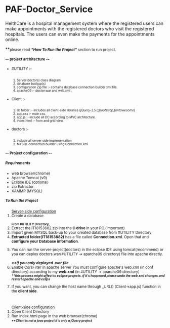 # PAF-Doctor_Service
HelthCare is a hospital management system where the registered users can make appointments with the registered doctors who visit the registered hospitals. The users can even make the payments for the appointments online. 

**<small>please read <i><b>"How To Run the Project"</i></b> section to run project.
<p></p>
<h4> -- project architecture -- </h4>
<ul>
	<li>#UTILITY :-</li>
	<br>
	<small><ol>
			<li>Server(doctors) class diagram</li>
			<li>database backup(s)</li>
			<li>configuration Zip file :- contains database connection builder xml file.</li>
			<li>apache09 :- doctor.war and web.xml .</li>
			</ol>
	</small>
	<br>
	<li>Client :- </li>
	<br>
	<small><ol>
			<li>lib folder :- includes all client-side libraries (<i>jQuery-3.5.0,bootstrap,fontawesome</i>) </li>
			<li>app.css :- main css.</li>
			<li>app.js :- include all DC according to MVC architecture.</li>
			<li>index.html :- from and grid view</li>
			</ol>
	</small>
	<br>
	<li>doctors :- </li>
	<br>
	<small><ol>
			<li> include all server side implementation  </li>
			<li> MYSQL connection builder using Connection.xml </li>
			</ol>
	</small>
</ul>	

<p></p>
<h4> -- Project configuration -- </h4>

<h5>Requirements</h5>
<ul>
	<li>web browser(chrome)</li>
	<li>Apache Tomcat (v9)</li>
	<li>Eclipse IDE (optional)</li>
	<li>zip Extractor</li>
	<li>XAMMP (MYSQL)</li>
</ul>	

<h5>To Run the Project</h5>
<ol type="1">
<u> Server-side configuration </u>
<br>
<li> Create a database. </li>
<br>
<b><small>From #UTILITY Directory,</small></b>
<li> Extract the IT18153682.zip into the<b> C drive </b> in your PC.(important) </li>
<li> Import given MYSQL back-up to your created database from #UTILITY Directory </li>
<li> <b>Extracted folder(IT18153682)</b> has a file called <b>Connection.xml</b>. Open that and <b>configure your Database information</b>. </li>
<p></p>
<li>You can run the server-project(doctors) in the eclipse IDE using tomcat(recommend) or you can deploy doctors.war(#UTILITY -> aparche09 directory) file into apache directly. </li>
<br>
<i><b>**If you only deployed .war file</b></i>
<li>Enable CorsFilter in apache server
You must configure apache's web.xml (in conf directory) according to my <b>web.xml</b> (in #UTILITY -> aparche09 directory)
<br>
<small><b><i>**this process might affect to eclipse projects. if it's happened please undo the web.xml changes.and restart apache and eclips </i></b></small> 
<p></p>
<li>
If you want, you can change the host name through _URL() (Client->app.js) function in the <b>client side</b>.
</li>
</ol>
<br>
<ol type="1">
<u>Client-side configuration</u>
<li>Open Client Directory</li>
 <li>Run index.html page in the web browser(chrome)
 <br>
 <small><b><i>**Client is not a java project it's only a jQuery project</i></b></small>
 </li>
 </ol>
 

